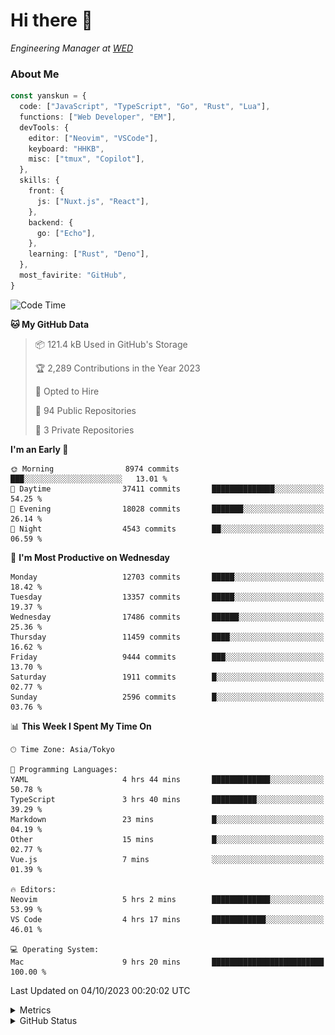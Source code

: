 # Hi there&nbsp;:wave:

<!-- ![Alt text](https://spotify-recently-played-readme.vercel.app/api?user=31kynbuubkiu3r4qh4hjuaglhfay) -->

_Engineering Manager at [WED](https://github.com/wedinc)_

### About Me

```ts
const yanskun = {
  code: ["JavaScript", "TypeScript", "Go", "Rust", "Lua"],
  functions: ["Web Developer", "EM"],
  devTools: {
    editor: ["Neovim", "VSCode"],
    keyboard: "HHKB",
    misc: ["tmux", "Copilot"],
  },
  skills: {
    front: {
      js: ["Nuxt.js", "React"],
    },
    backend: {
      go: ["Echo"],
    },
    learning: ["Rust", "Deno"],
  },
  most_favirite: "GitHub",
}
```

<!--START_SECTION:waka-->
![Code Time](http://img.shields.io/badge/Code%20Time-498%20hrs%208%20mins-blue)

**🐱 My GitHub Data** 

> 📦 121.4 kB Used in GitHub's Storage 
 > 
> 🏆 2,289 Contributions in the Year 2023
 > 
> 💼 Opted to Hire
 > 
> 📜 94 Public Repositories 
 > 
> 🔑 3 Private Repositories 
 > 
**I'm an Early 🐤** 

```text
🌞 Morning                8974 commits        ███░░░░░░░░░░░░░░░░░░░░░░   13.01 % 
🌆 Daytime                37411 commits       ██████████████░░░░░░░░░░░   54.25 % 
🌃 Evening                18028 commits       ███████░░░░░░░░░░░░░░░░░░   26.14 % 
🌙 Night                  4543 commits        ██░░░░░░░░░░░░░░░░░░░░░░░   06.59 % 
```
📅 **I'm Most Productive on Wednesday** 

```text
Monday                   12703 commits       █████░░░░░░░░░░░░░░░░░░░░   18.42 % 
Tuesday                  13357 commits       █████░░░░░░░░░░░░░░░░░░░░   19.37 % 
Wednesday                17486 commits       ██████░░░░░░░░░░░░░░░░░░░   25.36 % 
Thursday                 11459 commits       ████░░░░░░░░░░░░░░░░░░░░░   16.62 % 
Friday                   9444 commits        ███░░░░░░░░░░░░░░░░░░░░░░   13.70 % 
Saturday                 1911 commits        █░░░░░░░░░░░░░░░░░░░░░░░░   02.77 % 
Sunday                   2596 commits        █░░░░░░░░░░░░░░░░░░░░░░░░   03.76 % 
```


📊 **This Week I Spent My Time On** 

```text
🕑︎ Time Zone: Asia/Tokyo

💬 Programming Languages: 
YAML                     4 hrs 44 mins       █████████████░░░░░░░░░░░░   50.78 % 
TypeScript               3 hrs 40 mins       ██████████░░░░░░░░░░░░░░░   39.29 % 
Markdown                 23 mins             █░░░░░░░░░░░░░░░░░░░░░░░░   04.19 % 
Other                    15 mins             █░░░░░░░░░░░░░░░░░░░░░░░░   02.77 % 
Vue.js                   7 mins              ░░░░░░░░░░░░░░░░░░░░░░░░░   01.39 % 

🔥 Editors: 
Neovim                   5 hrs 2 mins        █████████████░░░░░░░░░░░░   53.99 % 
VS Code                  4 hrs 17 mins       ████████████░░░░░░░░░░░░░   46.01 % 

💻 Operating System: 
Mac                      9 hrs 20 mins       █████████████████████████   100.00 % 
```


 Last Updated on 04/10/2023 00:20:02 UTC
<!--END_SECTION:waka-->

<details>
  <summary>Metrics</summary>
  <img src="https://github.com/yanskun/yanskun/blob/main/github-metrics.svg" alt="Metrics">
</details>

<details>
  <summary>GitHub Status</summary>
  <picture>
    <source media="(prefers-color-scheme: dark)" srcset="https://raw.githubusercontent.com/yanskun/yanskun/master/profile-summary-card-output/nord_dark/0-profile-details.svg">
   <img src="https://raw.githubusercontent.com/yanskun/yanskun/master/profile-summary-card-output/default/0-profile-details.svg">
  </picture>
  <br>
  <picture>
    <source media="(prefers-color-scheme: dark)" srcset="https://raw.githubusercontent.com/yanskun/yanskun/master/profile-summary-card-output/nord_dark/1-repos-per-language.svg">
   <img src="https://raw.githubusercontent.com/yanskun/yanskun/master/profile-summary-card-output/default/1-repos-per-language.svg">
  </picture>
  <picture>
    <source media="(prefers-color-scheme: dark)" srcset="https://raw.githubusercontent.com/yanskun/yanskun/master/profile-summary-card-output/nord_dark/2-most-commit-language.svg">
   <img src="https://raw.githubusercontent.com/yanskun/yanskun/master/profile-summary-card-output/default/2-most-commit-language.svg">
  </picture>
  <br>
  <picture>
    <source media="(prefers-color-scheme: dark)" srcset="https://raw.githubusercontent.com/yanskun/yanskun/master/profile-summary-card-output/nord_dark/3-stats.svg">
   <img src="https://raw.githubusercontent.com/yanskun/yanskun/master/profile-summary-card-output/default/3-stats.svg">
  </picture>
  <picture>
    <source media="(prefers-color-scheme: dark)" srcset="https://raw.githubusercontent.com/yanskun/yanskun/master/profile-summary-card-output/nord_dark/4-productive-time.svg">
   <img src="https://raw.githubusercontent.com/yanskun/yanskun/master/profile-summary-card-output/default/4-productive-time.svg">
  </picture>
</details>

